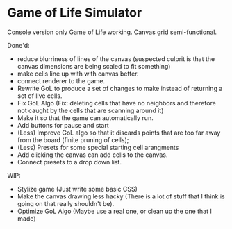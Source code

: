 # Game of Life Simulator
Console version only Game of Life working.
Canvas grid semi-functional.

Done'd:
- reduce blurriness of lines of the canvas (suspected culprit is that the canvas dimensions are being scaled to fit something)
- make cells line up with with canvas better.
- connect renderer to the game.
- Rewrite GoL to produce a set of changes to make instead of returning a set of live cells.
- Fix GoL Algo (Fix: deleting cells that have no neighbors and therefore not caught by the cells that are scanning around it)
- Make it so that the game can automatically run.
- Add buttons for pause and start
- (Less) Improve GoL algo so that it discards points that are too far away from the board (finite pruning of cells);
- (Less) Presets for some special starting cell arangments
- Add clicking the canvas can add cells to the canvas.
- Connect presets to a drop down list.

WIP:
- Stylize game (Just write some basic CSS)
- Make the canvas drawing less hacky (There is a lot of stuff that I think is going on that really shouldn't be).
- Optimize GoL Algo (Maybe use a real one, or clean up the one that I made)
